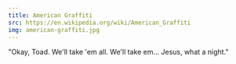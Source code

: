 ```yaml
---
title: American Graffiti
src: https://en.wikipedia.org/wiki/American_Graffiti
img: american-graffiti.jpg
---
```


"Okay, Toad. We'll take 'em all. We'll take em... Jesus, what a night."

